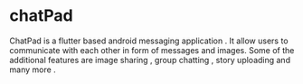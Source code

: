 # chatPad
ChatPad is a flutter based android messaging application . It allow users to communicate with each other in form of messages and images. Some of the additional features are image sharing , group chatting , story uploading and many more .
